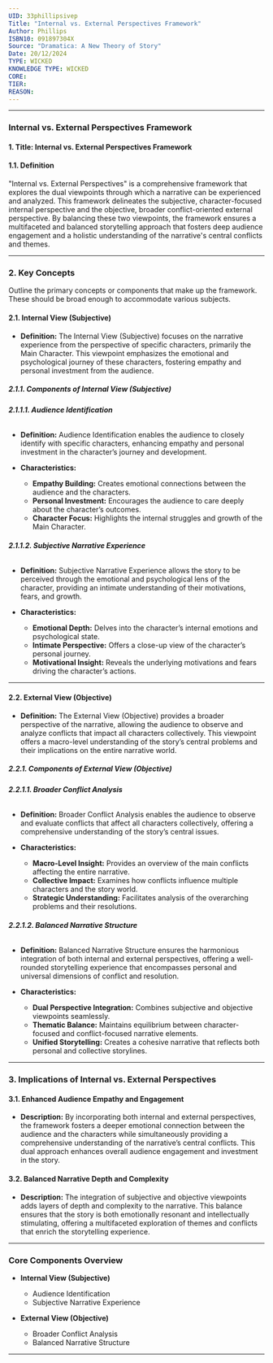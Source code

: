 ```yaml
---
UID: 33phillipsivep
Title: "Internal vs. External Perspectives Framework"
Author: Phillips
ISBN10: 091897304X
Source: "Dramatica: A New Theory of Story"
Date: 20/12/2024
TYPE: WICKED
KNOWLEDGE TYPE: WICKED
CORE:
TIER:
REASON:
---
```


---

### **Internal vs. External Perspectives Framework**

#### **1. Title: Internal vs. External Perspectives Framework**

#### **1.1. Definition**

"Internal vs. External Perspectives" is a comprehensive framework that explores the dual viewpoints through which a narrative can be experienced and analyzed. This framework delineates the subjective, character-focused internal perspective and the objective, broader conflict-oriented external perspective. By balancing these two viewpoints, the framework ensures a multifaceted and balanced storytelling approach that fosters deep audience engagement and a holistic understanding of the narrative's central conflicts and themes.

---

### **2. Key Concepts**

Outline the primary concepts or components that make up the framework. These should be broad enough to accommodate various subjects.

#### **2.1. Internal View (Subjective)**

- **Definition:**
  The Internal View (Subjective) focuses on the narrative experience from the perspective of specific characters, primarily the Main Character. This viewpoint emphasizes the emotional and psychological journey of these characters, fostering empathy and personal investment from the audience.

##### **2.1.1. Components of Internal View (Subjective)**

###### **2.1.1.1. Audience Identification**

- **Definition:**
  Audience Identification enables the audience to closely identify with specific characters, enhancing empathy and personal investment in the character’s journey and development.

- **Characteristics:**
  - **Empathy Building:** Creates emotional connections between the audience and the characters.
  - **Personal Investment:** Encourages the audience to care deeply about the character’s outcomes.
  - **Character Focus:** Highlights the internal struggles and growth of the Main Character.

###### **2.1.1.2. Subjective Narrative Experience**

- **Definition:**
  Subjective Narrative Experience allows the story to be perceived through the emotional and psychological lens of the character, providing an intimate understanding of their motivations, fears, and growth.

- **Characteristics:**
  - **Emotional Depth:** Delves into the character’s internal emotions and psychological state.
  - **Intimate Perspective:** Offers a close-up view of the character’s personal journey.
  - **Motivational Insight:** Reveals the underlying motivations and fears driving the character’s actions.

---

#### **2.2. External View (Objective)**

- **Definition:**
  The External View (Objective) provides a broader perspective of the narrative, allowing the audience to observe and analyze conflicts that impact all characters collectively. This viewpoint offers a macro-level understanding of the story’s central problems and their implications on the entire narrative world.

##### **2.2.1. Components of External View (Objective)**

###### **2.2.1.1. Broader Conflict Analysis**

- **Definition:**
  Broader Conflict Analysis enables the audience to observe and evaluate conflicts that affect all characters collectively, offering a comprehensive understanding of the story’s central issues.

- **Characteristics:**
  - **Macro-Level Insight:** Provides an overview of the main conflicts affecting the entire narrative.
  - **Collective Impact:** Examines how conflicts influence multiple characters and the story world.
  - **Strategic Understanding:** Facilitates analysis of the overarching problems and their resolutions.

###### **2.2.1.2. Balanced Narrative Structure**

- **Definition:**
  Balanced Narrative Structure ensures the harmonious integration of both internal and external perspectives, offering a well-rounded storytelling experience that encompasses personal and universal dimensions of conflict and resolution.

- **Characteristics:**
  - **Dual Perspective Integration:** Combines subjective and objective viewpoints seamlessly.
  - **Thematic Balance:** Maintains equilibrium between character-focused and conflict-focused narrative elements.
  - **Unified Storytelling:** Creates a cohesive narrative that reflects both personal and collective storylines.

---

### **3. Implications of Internal vs. External Perspectives**

#### **3.1. Enhanced Audience Empathy and Engagement**

- **Description:**
  By incorporating both internal and external perspectives, the framework fosters a deeper emotional connection between the audience and the characters while simultaneously providing a comprehensive understanding of the narrative’s central conflicts. This dual approach enhances overall audience engagement and investment in the story.

#### **3.2. Balanced Narrative Depth and Complexity**

- **Description:**
  The integration of subjective and objective viewpoints adds layers of depth and complexity to the narrative. This balance ensures that the story is both emotionally resonant and intellectually stimulating, offering a multifaceted exploration of themes and conflicts that enrich the storytelling experience.

---

### **Core Components Overview**

- **Internal View (Subjective)**

  - Audience Identification
  - Subjective Narrative Experience

- **External View (Objective)**
  - Broader Conflict Analysis
  - Balanced Narrative Structure

---
